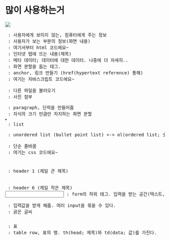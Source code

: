 # 많이 사용하는거 
<img src="https://velog.velcdn.com/images%2Fkatejo2000%2Fpost%2Fa36ec4d1-0ac5-4ba0-b7cf-905e8f6d18ed%2Fimage.png" />

<pre>
<head></head> : 사용자에게 보이지 않는, 컴퓨터에게 주는 정보
<body></body> : 사용자가 보는 부분의 정보(화면 내용)
<html></html> : 여기서부터 html 코드에요~
<title></title> : 인터넷 탭에 뜨는 내용(제목)
<meta> : 메타 데이터; 데이터에 대한 데이터. 나중에 더 자세히..
<div></div> : 화면 분할을 돕는 태그.
<a></a> : anchor, 링크 만들기 (href(hypertext reference) 통해)
<script></script> : 여기는 자바스크립트 코드에요~
<link></link> : 다른 파일을 불러오기
<img> : 사진 첨부
<p></p> : paragraph, 단락을 만들어줌
<span></span> : 자식의 크기 만큼만 차지하는 화면 분할
<li></li> : list
<ul></ul> : unordered list (bullet point list) <-> ol(ordered list; 숫자 매김)
<br> : 단순 줄바꿈
<style></style> : 여기는 css 코드에요~
<h1></h1> : header 1 (제일 큰 제목)
<h6></h6> : header 6 (제일 작은 제목)
<input> : form의 하위 태그. 입력을 받는 공간(텍스트, 버튼 등)
<form></form> : 입력값을 받게 해줌. 여러 input을 묶을 수 있다.
<strong></strong> : 굵은 글씨
<table></table> : 표
<tr></tr> : table row, 표의 행. th(head; 제목)와 td(data; 값)를 가진다.
</pre>
